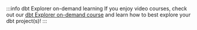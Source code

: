 :::info  dbt Explorer on-demand learning
If you enjoy video courses, check out our [dbt Explorer on-demand course](https://learn.getdbt.com/learn/course/dbt-explorer) and learn how to best explore your dbt project(s)!
:::
